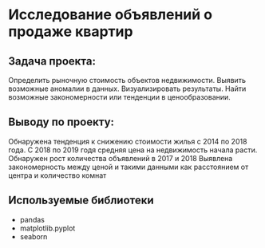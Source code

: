 # Исследование объявлений о продаже квартир




## Задача проекта:

Определить рыночную стоимость объектов недвижимости. Выявить возможные аномалии в данных. Визуализировать результаты. Найти возможные закономерности или тенденции в ценообразовании. 


## Выводу по проекту:

Обнаружена тенденция к снижению стоимости жилья с 2014 по 2018 года. С 2018 по 2019 годя средняя цена на недвижимость начала расти.
Обнаружен рост количества объявлений в 2017 и 2018
Выявлена закономерность между ценой и такими данными как  расстоянием от центра и количество комнат



## Используемые библиотеки
- pandas
- matplotlib.pyplot
- seaborn


